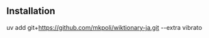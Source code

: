 ## Installation

uv add git+https://github.com/mkpoli/wiktionary-ja.git --extra vibrato

<!-- ### Vibrato (Recommended)
```
uv add git+https://github.com/mkpoli/wiktionary-ja.git --extra vibrato
```

or 

```
pip install "jawikt[vibrato] @ git+https://github.com/mkpoli/wiktionary-ja.git"
```

### Janome (Recommended for pure Python)

```
uv add git+https://github.com/mkpoli/wiktionary-ja.git --extra janome
```

or 

```
pip install "jawikt[janome] @ git+https://github.com/mkpoli/wiktionary-ja.git"
```

### MeCab (For legacy dictionaries)

```
uv add git+https://github.com/mkpoli/wiktionary-ja.git --extra mecab
```

or 

```
pip install "jawikt[mecab] @ git+https://github.com/mkpoli/wiktionary-ja.git"
``` -->
